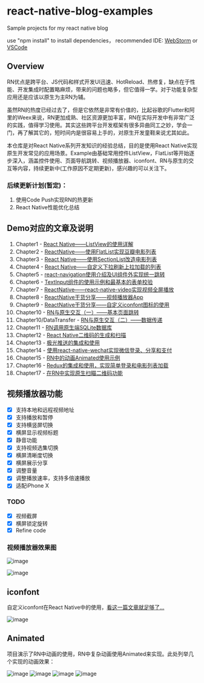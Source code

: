 # react-native-blog-examples
Sample projects for my react native blog

use "npm install" to install dependencies，
recommended IDE: [WebStorm](http://www.jetbrains.com/webstorm/) or [VSCode](https://code.visualstudio.com/Download)

## Overview
RN优点是跨平台、JS代码和样式开发UI迅速、HotReload、热修复，缺点在于性能、开发集成时配置略麻烦，带来的问题也略多，但它值得一学。对于功能复杂型应用还是应该以原生为主RN为辅。

虽然RN的热度已经过去了，但是它依然是非常有价值的，比起谷歌的Flutter和阿里的Weex来说，RN更加成熟、社区资源更加丰富，RN在实际开发中有非常广泛的实践，值得学习使用。其实这些跨平台开发框架有很多异曲同工之妙，学会一门，再了解其它的，短时间内是很容易上手的，对原生开发童鞋来说尤其如此。

本仓库是对React Native系列开发知识的经验总结，目的是使用React Native实现原生开发常见的应用场景。Example由基础常用控件ListView，FlatList等开始逐步深入，涵盖控件使用、页面导航跳转、视频播放器、iconfont、RN与原生的交互等内容，持续更新中(工作原因不定期更新)，感兴趣的可以关注下。

### 后续更新计划(暂定)：
1. 使用Code Push实现RN的热更新
2. React Native性能优化总结

## Demo对应的文章及说明
1. Chapter1 - [React Native——ListView的使用详解](https://juejin.im/post/5a8f7f586fb9a063417b3eea)
2. Chapter2 - [ReactNative——使用FlatList实现豆瓣电影列表](https://juejin.im/post/5a90ca01f265da4e853d70cc)
3. Chapter3 - [React Native——使用SectionList改造电影列表](https://juejin.im/post/5a93a900f265da4e8c452b36)
4. Chapter4 - [React Native——自定义下拉刷新上拉加载的列表](https://juejin.im/post/5a94d26d6fb9a0636263fd16)
5. Chapter5 - [react-navigation使用介绍及UI组件外实现统一跳转](https://juejin.im/post/5a9668a8f265da4e9d226176)
6. Chapter6 - [TextInput组件的使用示例和最基本的表单校验](#)
7. Chapter7 - [ReactNative——react-native-video实现视频全屏播放](https://juejin.im/post/5a9f9fde518825557207e7b0)
8. Chapter8 - [ReactNative干货分享——视频播放器App](https://juejin.im/post/5ad7288cf265da50407bc8ce)
9. Chapter9 - [ReactNative干货分享——自定义iconfont图标的使用](https://juejin.im/post/5ae1685bf265da0b8a675199)
10. Chapter10 - [RN与原生交互（一）——基本页面跳转](https://juejin.im/post/5b20810ff265da6e432e697c)
11. Chapter10/DataTransfer - [RN与原生交互（二）——数据传递](https://juejin.im/post/5b20ceb16fb9a01e4f47cd49)
12. Chapter11 - [RN调用原生端SQLite数据库](https://www.jianshu.com/p/7e6c98f221ff)
13. Chapter12 - [React Native二维码的生成和扫描](https://www.jianshu.com/p/bfad4c158f07)
14. Chapter13 - [极光推送的集成和使用](https://github.com/mrarronz/react-native-blog-examples/blob/master/Chapter13-PushNotification/PushNotification/jpush-integration-note.md)
15. Chapter14 - [使用react-native-wechat实现微信登录、分享和支付](https://github.com/mrarronz/react-native-blog-examples/blob/master/Chapter14-Wechat_Login_Share_Pay/WechatUsageExample/ExampleNote.md)
16. Chapter15 - [RN中的动画Animated使用示例](#)
17. Chapter16 - [Redux的集成和使用，实现简单登录和电影列表加载](#)
18. Chapter17 - [在RN中实现原生扫瞄二维码功能](https://github.com/mrarronz/react-native-blog-examples/blob/master/Chapter17-CustomComponent/QRCodeScanner/README.md)

## 视频播放器功能

- [x] 支持本地和远程视频地址
- [x] 支持播放和暂停
- [x] 支持横竖屏切换
- [x] 横屏显示视频标题
- [x] 静音功能
- [x] 支持视频选集切换
- [x] 横屏清晰度切换
- [x] 横屏展示分享
- [x] 调整音量
- [x] 调整播放速率，支持多倍速播放
- [x] 适配iPhone X

### TODO
- [x] 视频截屏
- [x] 横屏锁定旋转
- [x] Refine code

### 视频播放器效果图
![image](https://github.com/mrarronz/react-native-blog-examples/raw/master/Chapter8-MyVideoApp/MyVideoApp/screenshots/videoPlayDemo.gif)

![image](https://github.com/mrarronz/react-native-blog-examples/raw/master/Chapter8-MyVideoApp/MyVideoApp/screenshots/portrait.gif)

## iconfont
自定义iconfont在React Native中的使用，[看这一篇文章就足够了...](https://juejin.im/post/5ae1685bf265da0b8a675199)

![image](https://github.com/mrarronz/react-native-blog-examples/raw/master/Chapter9-Iconfont/IconfontExample/screenshots/screenshot6.png)

## Animated
项目演示了RN中动画的使用，RN中复杂动画使用Animated来实现。此处列举几个实现的动画效果：

![image](https://github.com/mrarronz/react-native-blog-examples/raw/master/Chapter15-AnimExample/RNAnimationDemo/screenshots/anim1.gif)
![image](https://github.com/mrarronz/react-native-blog-examples/raw/master/Chapter15-AnimExample/RNAnimationDemo/screenshots/anim2.gif)
![image](https://github.com/mrarronz/react-native-blog-examples/raw/master/Chapter15-AnimExample/RNAnimationDemo/screenshots/anim3.gif)
![image](https://github.com/mrarronz/react-native-blog-examples/raw/master/Chapter15-AnimExample/RNAnimationDemo/screenshots/anim4.gif)
